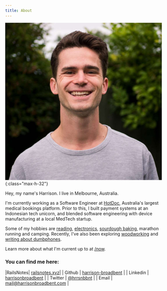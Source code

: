 ```yaml
---
title: About
---
```


![photo-of-harrison](images/profile.jpg){:class="max-h-32"}

Hey, my name's Harrison. I live in Melbourne, Australia.

I'm currently working as a Software Engineer at [HotDoc](https://hotdoc.com.au), Australia's largest medical bookings platform. Prior to this, I built payment systems at an Indonesian tech unicorn, and blended software engineering with device manufacturing at a local MedTech startup.

Some of my hobbies are [reading](reading), [electronics](electronics), [sourdough baking](sourdough), marathon running and camping. Recently, I've also been exploring [woodworking](woodworking) and [writing about dumbphones](https://dumbph.com).

Learn more about what I'm current up to at [/now](/now.html).

### You can find me here:

|RailsNotes| [railsnotes.xyz](https://railsnotes.xyz)|
| Github | [harrison-broadbent](https://github.com/harrison-broadbent) |
| Linkedin | [harrisonbroadbent](https://au.linkedin.com/in/harrisonbroadbent) |
| Twitter | [@hrrsnbbnt](https://twitter.com/hrrsnbbnt) |
| Email | [mail@harrisonbroadbent.com](mailto:mail@harrisonbroadbent.com) |
